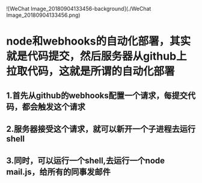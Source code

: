 ![WeChat Image_20180904133456-background](./WeChat Image_20180904133456.png)

# node和webhooks的自动化部署，其实就是代码提交，然后服务器从github上拉取代码，这就是所谓的自动化部署

##  1.首先从github的webhooks配置一个请求，每提交代码，都会触发这个请求

##  2.服务器接受这个请求，就可以新开一个子进程去运行shell
##  3.同时，可以运行一个shell,去运行一个node mail.js，给所有的同事发邮件

